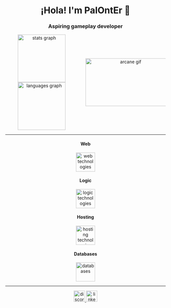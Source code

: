 <h1 align="center">¡Hola! I'm PalOntEr 🫡</h1>
<h3 align="center">Aspiring gameplay developer</h3>

<div align="center" style="display: flex; justify-content: center; align-items: center;">
  <div style="margin-right: 24px;">
    <img src="https://github-readme-stats.vercel.app/api?username=palonter&theme=tokyonight&show_icons=true&hide_border=true&count_private=true" height="150" alt="stats graph"  />
    <img src="https://github-readme-stats.vercel.app/api/top-langs/?username=palonter&theme=tokyonight&show_icons=true&hide_border=true&layout=compact" height="150" alt="languages graph"  />
  </div>
  <div style="min-width: 50%">
    <img align="center" height="150" width="268" src="https://c.tenor.com/6ct11rxCZyAAAAAC/jinx-arcane.gif" alt="arcane gif" />
  </div>
</div>

<hr>

<div align="center">
  <h4 align="center">Web</h4>
  <img src="https://skillicons.dev/icons?i=html,nodejs,ts,threejs,tailwind,astro" height="60" alt="web technologies" />
</div>

<div align="center">
  <h4 align="center">Logic</h4>
  <img src="https://skillicons.dev/icons?i=cpp,cs,unreal,unity,swift" height="60" alt="logic technologies" />
</div>

<div align="center">
  <h4 align="center">Hosting</h4>
  <img src="https://skillicons.dev/icons?i=aws,googlecloud,firebase,azure" height="60" alt="hosting technologies" />
</div>

<div align="center">
  <h4 align="center">Databases</h4>
  <img src="https://skillicons.dev/icons?i=mysql,mongo,cassandra" height="60" alt="databases" />
</div>

<hr>

<div align="center">
  <a href="https://discordapp.com/users/palonter" target="_blank">
    <img src="https://img.shields.io/static/v1?message=Discord&logo=discord&label=&color=7289DA&logoColor=white&labelColor=&style=for-the-badge" height="35" alt="discord logo"  />
  </a>
  <a href="https://www.linkedin.com/in/mazp" target="_blank">
    <img src="https://img.shields.io/static/v1?message=LinkedIn&logo=linkedin&label=&color=0077B5&logoColor=white&labelColor=&style=for-the-badge" height="35" alt="linkedin logo"  />
  </a>
</div>
